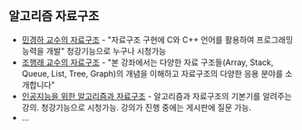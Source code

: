 ## 알고리즘 자료구조 

* [민경하 교수의 자료구조](http://www.kmooc.kr/courses/course-v1:SMUk+SMU2018_01+2020_2_T1/about) - "자료구조 구현에 C와 C++ 언어를 활용하여 프로그래밍 능력을 개발" 청강기능으로 누구나 시청가능
* [조행래 교수의 자료구조](http://www.kmooc.kr/courses/course-v1:YeungnamUnivK+YU216002+2018_01/about) - "본 강좌에서는 다양한 자료 구조들(Array, Stack, Queue, List, Tree, Graph)의 개념을 이해하고 자료구조의 다양한 응용 분야를 소개합니다"
* [인공지능을 위한 알고리즘과 자료구조](http://www.kmooc.kr/courses/course-v1:SKKUk+SKKU_46+2020_T1/about) - 알고리즘과 자료구조의 기본기를 알려주는 강의. 청강기능으로 시청가능. 강의가 진행 중에는 게시판에 질문 가능.
* ...
